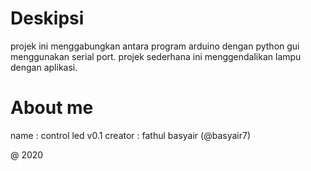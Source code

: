 # Deskipsi
projek ini menggabungkan antara program arduino dengan python gui menggunakan serial port.
projek sederhana ini menggendalikan lampu dengan aplikasi.

# About me
name : control led v0.1
creator : fathul basyair (@basyair7)

@ 2020
